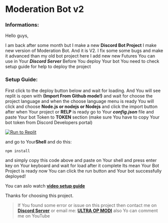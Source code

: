 # **Moderation Bot v2**

### **Informations:**
Hello guys,

I am back after some month but I make a new **Discord Bot Project**
I make new version of Moderation Bot. And it is V2.
I fix some some bugs and make it advanced than my old bot project
here I add new new Futures You can use in Your ***Discord Server***
Before You deploy Your bot You need to check setup guide for help to deploy the project

### **Setup Guide:**
First click to the deploy button below and wait for loading.
And You will see replit is open with **(Import From Github mode!)** and wait for choose
the project language and when the choose language menu is ready You will click and choose **Node.js or nodejs or Nodejs**
and click the import button after when Your project or **RELP** is ready go to Your ***config.json*** file and paste Your bot
Token to __TOKEN__ section (make sure You have to copy Your bot token from Discord Developers portal)

[![Run to Replit](https://binbashbanana.github.io/deploy-buttons/buttons/remade/replit.svg)](https://replit.com/github/ultraopmodi/{})

and go to Your**Shell** and do this:

```shell
npm install
```

and simply copy this code above and paste on Your shell and press enter key
on Your keyboard and wait for load after it complete Its mean Your Bot Project is ready
now You can click the run button and Your bot successfully deployed!

You can aslo watch **[video setup guide](https://youtube.com)**

Thanks for choosing this project.

> If You found some error or issue on this project then contact me on
> **[Discord Server](https://dsc.gg/upm)** or email me: **[ULTRA OP MODI](tectonium2008git@gmail.com)**
> also Yo can comment me on YouTube